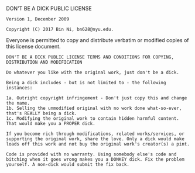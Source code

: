DON'T BE A DICK PUBLIC LICENSE

    Version 1, December 2009

    Copyright (C) 2017 Bin Ni, bn628@nyu.edu.

Everyone is permitted to copy and distribute verbatim or modified copies of this license document.

    DON'T BE A DICK PUBLIC LICENSE TERMS AND CONDITIONS FOR COPYING, DISTRIBUTION AND MODIFICATION

    Do whatever you like with the original work, just don't be a dick.

    Being a dick includes - but is not limited to - the following instances:

    1a. Outright copyright infringement - Don't just copy this and change the name.
    1b. Selling the unmodified original with no work done what-so-ever, that's REALLY being a dick.
    1c. Modifying the original work to contain hidden harmful content. That would make you a PROPER dick.

    If you become rich through modifications, related works/services, or supporting the original work, share the love. Only a dick would make loads off this work and not buy the original work's creator(s) a pint.

    Code is provided with no warranty. Using somebody else's code and bitching when it goes wrong makes you a DONKEY dick. Fix the problem yourself. A non-dick would submit the fix back.
